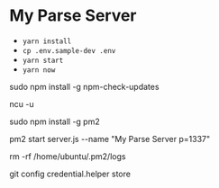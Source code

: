 # My Parse Server

* `yarn install`
* `cp .env.sample-dev .env`
* `yarn start`
* `yarn now`


sudo npm install -g npm-check-updates

ncu -u

sudo npm install -g pm2

pm2 start server.js --name "My Parse Server p=1337"

rm -rf /home/ubuntu/.pm2/logs

git config credential.helper store
